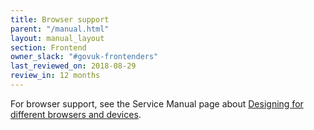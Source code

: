 ```yaml
---
title: Browser support
parent: "/manual.html"
layout: manual_layout
section: Frontend
owner_slack: "#govuk-frontenders"
last_reviewed_on: 2018-08-29
review_in: 12 months
---
```


For browser support, see the Service Manual page about [Designing for different browsers and devices](https://www.gov.uk/service-manual/technology/designing-for-different-browsers-and-devices).
